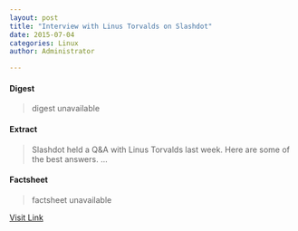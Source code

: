 ```yaml
---
layout: post
title: "Interview with Linus Torvalds on Slashdot"
date: 2015-07-04
categories: Linux
author: Administrator

---
```



#### Digest
>digest unavailable

#### Extract
>Slashdot held a Q&amp;A with Linus Torvalds last week. Here are some of the best answers....

#### Factsheet
>factsheet unavailable

[Visit Link](https://www.linux.com/news/software/linux-kernel/838167-interview-with-linus-torvalds-on-slashdot/)


